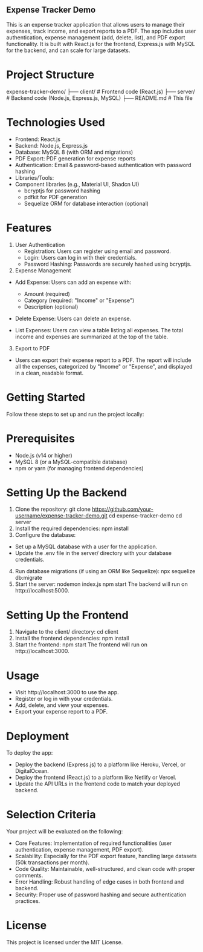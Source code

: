 ## Expense Tracker Demo

This is an expense tracker application that allows users to manage their expenses, track income, and export reports to a PDF. The app includes user authentication, expense management (add, delete, list), and PDF export functionality. It is built with React.js for the frontend, Express.js with MySQL for the backend, and can scale for large datasets.

# Project Structure

expense-tracker-demo/
├── client/ # Frontend code (React.js)
├── server/ # Backend code (Node.js, Express.js, MySQL)
├── README.md # This file

# Technologies Used

- Frontend: React.js
- Backend: Node.js, Express.js
- Database: MySQL 8 (with ORM and migrations)
- PDF Export: PDF generation for expense reports
- Authentication: Email & password-based authentication with password hashing
- Libraries/Tools:
- Component libraries (e.g., Material UI, Shadcn UI)
  - bcryptjs for password hashing
  - pdfkit for PDF generation
  - Sequelize ORM for database interaction (optional)

# Features

1. User Authentication
   - Registration: Users can register using email and password.
   - Login: Users can log in with their credentials.
   - Password Hashing: Passwords are securely hashed using bcryptjs.
2. Expense Management

- Add Expense: Users can add an expense with:
  - Amount (required)
  - Category (required: "Income" or "Expense")
  - Description (optional)
- Delete Expense: Users can delete an expense.

- List Expenses: Users can view a table listing all expenses. The total income and expenses are summarized at the top of the table.

3. Export to PDF

- Users can export their expense report to a PDF. The report will include all the expenses, categorized by "Income" or "Expense", and displayed in a clean, readable format.

# Getting Started

Follow these steps to set up and run the project locally:

# Prerequisites

- Node.js (v14 or higher)
- MySQL 8 (or a MySQL-compatible database)
- npm or yarn (for managing frontend dependencies)

# Setting Up the Backend

1. Clone the repository:
   git clone https://github.com/your-username/expense-tracker-demo.git
   cd expense-tracker-demo
   cd server
2. Install the required dependencies:
   npm install
3. Configure the database:

- Set up a MySQL database with a user for the application.
- Update the .env file in the server/ directory with your database credentials.

4. Run database migrations (if using an ORM like Sequelize):
   npx sequelize db:migrate
5. Start the server:
   nodemon index.js
   npm start
   The backend will run on http://localhost:5000.

# Setting Up the Frontend

1. Navigate to the client/ directory:
   cd client
2. Install the frontend dependencies:
   npm install
3. Start the frontend:
   npm start
   The frontend will run on http://localhost:3000.

# Usage

- Visit http://localhost:3000 to use the app.
- Register or log in with your credentials.
- Add, delete, and view your expenses.
- Export your expense report to a PDF.

# Deployment

To deploy the app:

- Deploy the backend (Express.js) to a platform like Heroku, Vercel, or DigitalOcean.
- Deploy the frontend (React.js) to a platform like Netlify or Vercel.
- Update the API URLs in the frontend code to match your deployed backend.

# Selection Criteria

Your project will be evaluated on the following:

- Core Features: Implementation of required functionalities (user authentication, expense management, PDF export).
- Scalability: Especially for the PDF export feature, handling large datasets (50k transactions per month).
- Code Quality: Maintainable, well-structured, and clean code with proper comments.
- Error Handling: Robust handling of edge cases in both frontend and backend.
- Security: Proper use of password hashing and secure authentication practices.

# License

This project is licensed under the MIT License.
